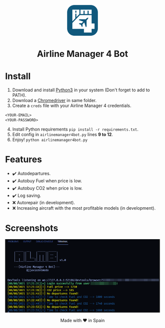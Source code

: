 <div align="center">
    <img src="https://raw.githubusercontent.com/JavierOlmedo/AirlineManager4Bot/master/img/logo.png" width="100px">
    <h1>Airline Manager 4 Bot</h1>
</div>

# Install
1. Download and install [Python3](https://www.python.org/downloads/) in your system (Don't forget to add to PATH).
2. Download a [Chromedriver](https://chromedriver.chromium.org/downloads) in same folder.
3. Create a `creds` file with your Airline Manager 4 credentials.
```
<YOUR-EMAIL>
<YOUR-PASSWORD>
```
4. Install Python requirements `pip install -r requirements.txt`.
5. Edit config in `airlinemanager4bot.py` lines **9 to 12**.
5. Enjoy! `python airlinemanager4bot.py`

# Features
- ✔️ Autodepartures.
- ✔️ Autobuy Fuel when price is low.
- ✔️ Autobuy CO2 when price is low.
- ✔️ Log saving.
- ❌ Autorepair (in development).
- ❌ Increasing aircraft with the most profitable models (in development).

# Screenshots
![](https://raw.githubusercontent.com/JavierOlmedo/AirlineManager4Bot/master/img/screenshot_001.png)

<div align="center">
    Made with ❤️ in Spain
</div>
